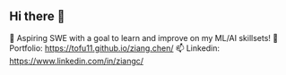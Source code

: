 ## Hi there 👋
🌱 Aspiring SWE with a goal to learn and improve on my ML/AI skillsets!
🔭 Portfolio: https://tofu11.github.io/ziang.chen/
📫 Linkedin: https://www.linkedin.com/in/ziangc/

<!--
**tofu11/tofu11** is a ✨ _special_ ✨ repository because its `README.md` (this file) appears on your GitHub profile.

Here are some ideas to get you started:

- 🔭 I’m currently working on ...
- 🌱 I’m currently learning ...
- 👯 I’m looking to collaborate on ...
- 🤔 I’m looking for help with ...
- 💬 Ask me about ...
- 📫 How to reach me: ...
- 😄 Pronouns: ...
- ⚡ Fun fact: ...
-->
